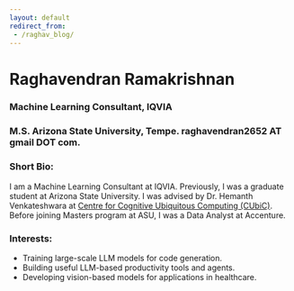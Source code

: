 ```yaml
---
layout: default
redirect_from:
 - /raghav_blog/
---
```

# Raghavendran Ramakrishnan

### Machine Learning Consultant, IQVIA
### M.S. Arizona State University, Tempe. raghavendran2652 AT gmail DOT com.

### Short Bio:

I am a Machine Learning Consultant at IQVIA. Previously, I was a graduate student at Arizona State University. I was advised by Dr. Hemanth Venkateshwara at [Centre for Cognitive Ubiquitous Computing (CUbiC)](https://cubic.asu.edu/). Before joining Masters program at ASU, I was a Data Analyst at Accenture.

### Interests:

* Training large-scale LLM models for code generation.
* Building useful LLM-based productivity tools and agents.
* Developing vision-based models for applications in healthcare.